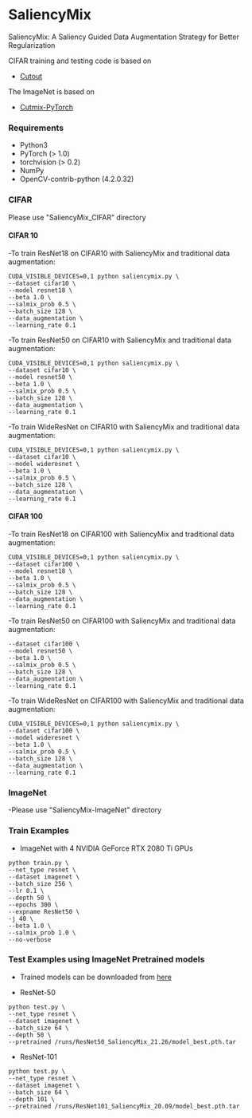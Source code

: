 # SaliencyMix
SaliencyMix: A Saliency Guided Data Augmentation Strategy for Better Regularization


CIFAR training and testing code is based on 
- [Cutout](https://github.com/uoguelph-mlrg/Cutout)

The ImageNet is based on
- [Cutmix-PyTorch](https://github.com/clovaai/CutMix-PyTorch)


### Requirements  
- Python3
- PyTorch (> 1.0)
- torchvision (> 0.2)
- NumPy
- OpenCV-contrib-python (4.2.0.32)


### CIFAR
Please use "SaliencyMix_CIFAR" directory

#### CIFAR 10
-To train ResNet18 on CIFAR10 with SaliencyMix and traditional data augmentation:    
```
CUDA_VISIBLE_DEVICES=0,1 python saliencymix.py \
--dataset cifar10 \
--model resnet18 \
--beta 1.0 \
--salmix_prob 0.5 \
--batch_size 128 \
--data_augmentation \
--learning_rate 0.1
```

-To train ResNet50 on CIFAR10 with SaliencyMix and traditional data augmentation:    
```
CUDA_VISIBLE_DEVICES=0,1 python saliencymix.py \
--dataset cifar10 \
--model resnet50 \
--beta 1.0 \
--salmix_prob 0.5 \
--batch_size 128 \
--data_augmentation \
--learning_rate 0.1
```

-To train WideResNet on CIFAR10 with SaliencyMix and traditional data augmentation:    
```
CUDA_VISIBLE_DEVICES=0,1 python saliencymix.py \
--dataset cifar10 \
--model wideresnet \
--beta 1.0 \
--salmix_prob 0.5 \
--batch_size 128 \
--data_augmentation \
--learning_rate 0.1
```


#### CIFAR 100
-To train ResNet18 on CIFAR100 with SaliencyMix and traditional data augmentation:    
```
CUDA_VISIBLE_DEVICES=0,1 python saliencymix.py \
--dataset cifar100 \
--model resnet18 \
--beta 1.0 \
--salmix_prob 0.5 \
--batch_size 128 \
--data_augmentation \
--learning_rate 0.1
```

-To train ResNet50 on CIFAR100 with SaliencyMix and traditional data augmentation:    
```CUDA_VISIBLE_DEVICES=0,1 python saliencymix.py \
--dataset cifar100 \
--model resnet50 \
--beta 1.0 \
--salmix_prob 0.5 \
--batch_size 128 \
--data_augmentation \
--learning_rate 0.1
```

-To train WideResNet on CIFAR100 with SaliencyMix and traditional data augmentation:    
```
CUDA_VISIBLE_DEVICES=0,1 python saliencymix.py \
--dataset cifar100 \
--model wideresnet \
--beta 1.0 \
--salmix_prob 0.5 \
--batch_size 128 \
--data_augmentation \
--learning_rate 0.1
```


### ImageNet
-Please use "SaliencyMix-ImageNet" directory

### Train Examples
- ImageNet with 4 NVIDIA GeForce RTX 2080 Ti GPUs 
```
python train.py \
--net_type resnet \
--dataset imagenet \
--batch_size 256 \
--lr 0.1 \
--depth 50 \
--epochs 300 \
--expname ResNet50 \
-j 40 \
--beta 1.0 \
--salmix_prob 1.0 \
--no-verbose
```

### Test Examples using ImageNet Pretrained models

- Trained models can be downloaded from [here](https://www.dropbox.com/sh/zzo0m9o20bndmaq/AACvk_KyOLJl_T2cCWagivjDa?dl=0)

- ResNet-50
```
python test.py \
--net_type resnet \
--dataset imagenet \
--batch_size 64 \
--depth 50 \
--pretrained /runs/ResNet50_SaliencyMix_21.26/model_best.pth.tar
```
- ResNet-101
```
python test.py \
--net_type resnet \
--dataset imagenet \
--batch_size 64 \
--depth 101 \
--pretrained /runs/ResNet101_SaliencyMix_20.09/model_best.pth.tar
```
